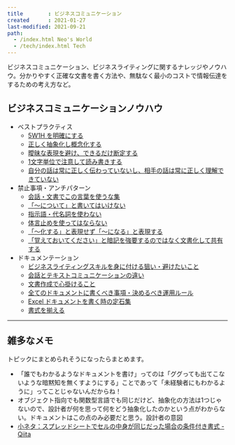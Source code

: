 ```yaml
---
title        : ビジネスコミュニケーション
created      : 2021-01-27
last-modified: 2021-09-21
path:
  - /index.html Neo's World
  - /tech/index.html Tech
---
```


ビジネスコミュニケーション、ビジネスライティングに関するナレッジやノウハウ。分かりやすく正確な文書を書く方法や、無駄なく最小のコストで情報伝達をするための考え方など。


## ビジネスコミュニケーションノウハウ

- ベストプラクティス
  - [5W1H を明確にする](./5w1h.html)
  - [正しく抽象化し概念化する](./conceptualization-abstraction.html)
  - [曖昧な表現を避け、できるだけ断定する](./make-clear.html)
  - [1文字単位で注意して読み書きする](./pay-attention-the-character.html)
  - [自分の話は常に正しく伝わっていないし、相手の話は常に正しく理解できていない](./it-is-not-getting-through.html)
- 禁止事項・アンチパターン
  - [会話・文書でこの言葉を使うな集](./anti-pattern-words.html)
  - [「〜について」と書いてはいけない](./dont-use-about.html)
  - [指示語・代名詞を使わない](./dont-use-demonstrative-pronoun.html)
  - [体言止めを使ってはならない](./dont-end-with-a-noun.html)
  - [「～化する」と表現せず「～になる」と表現する](./dont-use-ize-words.html)
  - [「覚えておいてください」と暗記を強要するのではなく文書化して共有する](./dont-force-to-memorize.html)
- ドキュメンテーション
  - [ビジネスライティングスキルを身に付ける狙い・避けたいこと](./purpose-of-writing.html)
  - [会話とテキストコミュニケーションの違い](./talk-vs-text.html)
  - [文書作成で心掛けること](./writing-best-practices.html)
  - [全てのドキュメントに書くべき事項・決めるべき運用ルール](./documents-rules.html)
  - [Excel ドキュメントを書く時の定石集](./excel-best-practices.html)
  - [書式を揃える](./text-formatting.html)


---


## 雑多なメモ

トピックにまとめられそうになったらまとめます。

- 「誰でもわかるようなドキュメントを書け」ってのは「ググっても出てこないような暗黙知を無くすようにする」ことであって「未経験者にもわかるように」ってことじゃないんだからね！
- オブジェクト指向でも関数型言語でも同じだけど、抽象化の方法は1つじゃないので、設計者が何を思って何をどう抽象化したのかという点がわからない。ドキュメントはこの点のみ必要だと思う。設計者の意図
- [小ネタ：スプレッドシートでセルの中身が同じだった場合の条件付き書式 - Qiita](https://qiita.com/takiguchi-yu/items/ba1d1ce9b470a9dbd129)
